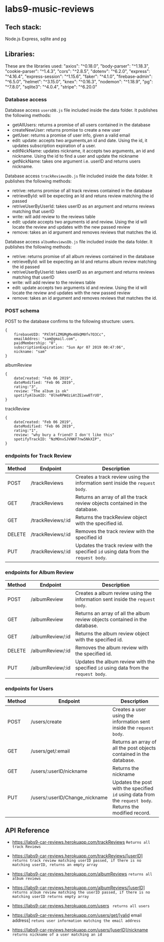# labs9-music-reviews

## Tech stack:
Node.js Express, sqlite and pg

## Libraries:
These are the libraries used:
    "axios": "^0.18.0",
    "body-parser": "^1.18.3",
    "cookie-parser": "^1.4.3",
    "cors": "^2.8.5",
    "dotenv": "^6.2.0",
    "express": "^4.16.4",
    "express-session": "^1.15.6",
    "faker": "^4.1.0",
    "firebase-admin": "^6.5.0",
    "helmet": "^3.15.0",
    "knex": "^0.16.3",
    "nodemon": "^1.18.9",
    "pg": "^7.8.0",
    "sqlite3": "^4.0.4",
    "stripe": "^6.20.0"


### Database access
Database access `usersDB.js` file included inside the data folder. It publishes the following methods: 
* getAllUsers: returns a promise of all users contained in the database
* createNewUser: returns promise to create a new user
* getUser: returns a promise of user info, given a valid email
* edit: update: accepts two arguments,an id and date. Using the id, it updates subscription expiration of a user.
* editNickName: updates nickname, it accepts two arguments, an id and nickname. Using the id to find a user and update  the nickname
* getNickName:  takes one argument i.e. userID and returns users nickname.

Database access `trackReviewsDb.js` file included inside the data folder. It publishes the following methods:
* retrive: returns promise  of all track reviews contained in the database
* retrieveById: will be expecting an Id and retuns review matching the id passed
* retriveUserByUserId: takes userID as an argument and returns reviews matching that userID
* write: will add review to the reviews table
* edit: update accepts two arguments id and review. Using the id will locate the review and updates with the new passed review
* remove: takes an id argument and removes reviews that matches the id.

Database access `albumReviewsDb.js` file included inside the data folder. It publishes the following methods:
* retrive: returns promise  of all album reviews contained in the database
* retrieveById: will be expecting an Id and returns album review matching the id passed
* retriveUserByUserId: takes userID as an argument and returns reviews matching that userID
* write: will add review to the reviews table
* edit: update accepts two arguments id and review. Using the id will locate the review and updates with the new passed review
* remove: takes an id argument and removes reviews that matches the id.

### POST schema
POST to the database confirms to the following structure:
users.
```
{
    firebaseUID: "PXl9fiZMGMgMx48kQM0fv7O3Cc",
    emailAddres: "sam@gmail.com",
    paidMembership: "0",
    subscriptionExpiration: "Sun Apr 07 2019 00:47:06",
    nickname: "sam"
}
```
albumReview
```
{
    dateCreated: "Feb 06 2019",
    dateModified: "Feb 06 2019",
    rating:"3",
    review: "The album is ok"
    spotifyAlbumID: "0lheRPWdziAtZEiww8TrUO",
}
```
trackReview
```
{
    dateCreated: "Feb 06 2019",
    dateModified: "Feb 06 2019",
    rating:"1",
    review: "why bury a friend? I don't like this"
    spotifyTrackID: "NzMOnvSJVNKF7nw5NkXIP",
}
```


### endpoints for Track Review

| Method | Endpoint       | Description
| ------ | -------------- | ------------------------------------------------------------------------------------------------------
| POST   | /trackReviews    | Creates a track review using the information sent inside the `request body`.
| GET    | /trackReviews     | Returns an array of all the track review objects contained in the database.
| GET    | /trackReviews/:id | Returns the trackReview object with the specified id.
| DELETE | /trackReviews/:id | Removes the track review  with the specified id
| PUT    | /trackReviews/:id | Updates the track review with the specified `id` using data from the `request body`.

### endpoints for Album Review

| Method | Endpoint       | Description
| ------ | -------------- | -----------------------------------------------------------------------------------------------------
| POST   | /albumReview    | Creates a album review using the information sent inside the `request body`.
| GET    | /albumReview     | Returns an array of all the album review objects contained in the database.
| GET    | /albumReview/:id | Returns the album review object with the specified id.
| DELETE | /albumReview/:id | Removes the album review with the specified id.
| PUT    | /albumReview/:id | Updates the album review with the specified `id` using data from the `request body`.

### endpoints for Users
| Method | Endpoint       | Description
| ------ | -------------- | --------------------------------------------------------------------------------------------------------------
| POST   | /users/create     | Creates a user using the information sent inside the `request body`.
| GET    | /users/get/:email     | Returns an array of all the post objects contained in the database.
| GET    | /users/:userID/nickname | Returns the nickname
| PUT    | /users/:userID/Change_nickname | Updates the post with the specified `id` using data from the `request body`. Returns the modified record.


## API Reference

* https://labs9-car-reviews.herokuapp.com/trackReviews ```Returns all track Reviews```
* https://labs9-car-reviews.herokuapp.com/trackReviews/[userID] ``` returns track review matching userID passed, if there is no matching userID, returns an empty array```


* https://labs9-car-reviews.herokuapp.com/albumReviews ```returns all album reviews ```
* https://labs9-car-reviews.herokuapp.com/albumReviews/[userID] ``` returns album review matching the userID passed, if there is no matching userID returns empty array```


* https://labs9-car-reviews.herokuapp.com/users  ``` returns all users```
* https://labs9-car-reviews.herokuapp.com/users/get/[valid email address] ```retuns user information matching the email address ```
* https://labs9-car-reviews.herokuapp.com/users/[userID]/nickname ```returns nickname of a user matching an id ```


